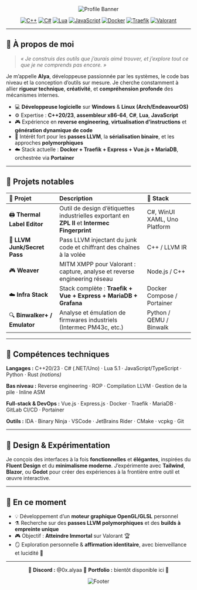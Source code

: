 <div align="center">

![Profile Banner](https://capsule-render.vercel.app/api?type=waving\&color=0:1a1b27,100:3a3b54\&height=180\&section=header\&text=Alya%20🌸\&fontSize=55\&fontColor=ffffff\&animation=twinkling)

[![C++](https://img.shields.io/badge/C++20-00599C?logo=cplusplus\&logoColor=white)](#)
[![C#](https://img.shields.io/badge/C%23-68217A?logo=dotnet\&logoColor=white)](#)
[![Lua](https://img.shields.io/badge/Lua-2C2D72?logo=lua\&logoColor=white)](#)
[![JavaScript](https://img.shields.io/badge/JavaScript-323330?logo=javascript\&logoColor=F7DF1E)](#)
[![Docker](https://img.shields.io/badge/Docker-0db7ed?logo=docker\&logoColor=white)](#)
[![Traefik](https://img.shields.io/badge/Traefik-2B98A8?logo=traefikproxy\&logoColor=white)](#)
[![Valorant](https://img.shields.io/badge/Valorant-111111?logo=valorant\&logoColor=FA4454)](#)

</div>

---

## 🧠 À propos de moi

> *« Je construis des outils que j’aurais aimé trouver, et j’explore tout ce que je ne comprends pas encore. »*

Je m’appelle **Alya**, développeuse passionnée par les systèmes, le code bas niveau et la conception d’outils sur mesure.
Je cherche constamment à allier **rigueur technique**, **créativité**, et **compréhension profonde** des mécanismes internes.

* 💻 **Développeuse logicielle** sur **Windows** & **Linux (Arch/EndeavourOS)**
* ⚙️ Expertise : **C++20/23**, **assembleur x86-64**, **C#**, **Lua**, **JavaScript**
* 🎮 Expérience en **reverse engineering**, **virtualisation d’instructions** et **génération dynamique de code**
* 📜 Intérêt fort pour les **passes LLVM**, la **sérialisation binaire**, et les approches **polymorphiques**
* ☁️ Stack actuelle : **Docker + Traefik + Express + Vue.js + MariaDB**, orchestrée via **Portainer**

---

## 🚀 Projets notables

| 🌟 Projet                    | Description                                                                                    | 🧰 Stack                     |
| :--------------------------- | :--------------------------------------------------------------------------------------------- | :--------------------------- |
| 🖨️ **Thermal Label Editor** | Outil de design d’étiquettes industrielles exportant en **ZPL II** et **Intermec Fingerprint** | C#, WinUI XAML, Uno Platform |
| 🧬 **LLVM Junk/Secret Pass** | Pass LLVM injectant du junk code et chiffrant des chaînes à la volée                           | C++ / LLVM IR                |
| 🎮 **Weaver**                | MITM XMPP pour Valorant : capture, analyse et reverse engineering réseau                       | Node.js / C++                |
| ☁️ **Infra Stack**           | Stack complète : **Traefik + Vue + Express + MariaDB + Grafana**                               | Docker Compose / Portainer   |
| 🔍 **Binwalker+ / Emulator** | Analyse et émulation de firmwares industriels (Intermec PM43c, etc.)                           | Python / QEMU / Binwalk      |

---

## 🧩 Compétences techniques

**Langages :**
C++20/23 · C# (.NET/Uno) · Lua 5.1 · JavaScript/TypeScript · Python · Rust *(notions)*

**Bas niveau :**
Reverse engineering · ROP · Compilation LLVM · Gestion de la pile · Inline ASM

**Full-stack & DevOps :**
Vue.js · Express.js · Docker · Traefik · MariaDB · GitLab CI/CD · Portainer

**Outils :**
IDA · Binary Ninja · VSCode · JetBrains Rider · CMake · vcpkg · Git

---

## 🎨 Design & Expérimentation

Je conçois des interfaces à la fois **fonctionnelles** et **élégantes**, inspirées du **Fluent Design** et du **minimalisme moderne**.
J’expérimente avec **Tailwind**, **Blazor**, ou **Godot** pour créer des expériences à la frontière entre outil et œuvre interactive.

---

## 🧪 En ce moment

* 💡 Développement d’un **moteur graphique OpenGL/GLSL** personnel
* ⚗️ Recherche sur des **passes LLVM polymorphiques** et des **builds à empreinte unique**
* 🎮 Objectif : **Atteindre Immortal** sur Valorant 🏆
* 🪞 Exploration personnelle & **affirmation identitaire**, avec bienveillance et lucidité 💖

---

<div align="center">

💌 **Discord :** @0x.alyaa
📂 **Portfolio :** bientôt disponible ici 🌙

![Footer](https://capsule-render.vercel.app/api?type=waving\&color=0:3a3b54,100:1a1b27\&height=120\&section=footer)

</div>
